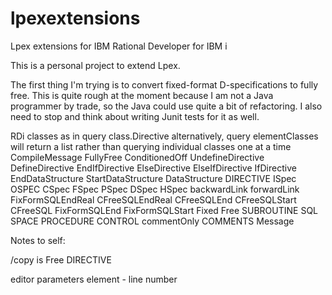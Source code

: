# lpexextensions
Lpex extensions for IBM Rational Developer for IBM i

This is a personal project to extend Lpex.

The first thing I'm trying is to convert fixed-format D-specifications to fully free.
This is quite rough at the moment because I am not a Java programmer by trade, 
so the Java could use quite a bit of refactoring.  I also need to stop and think
about writing Junit tests for it as well.

RDi classes as in query class.Directive
  alternatively, query elementClasses will return a list rather than 
  querying individual classes one at a time
CompileMessage
FullyFree
ConditionedOff
UndefineDirective
DefineDirective
EndIfDirective
ElseDirective
ElseIfDirective
IfDirective
EndDataStructure
StartDataStructure
DataStructure
DIRECTIVE
ISpec
OSPEC
CSpec
FSpec
PSpec
DSpec
HSpec
backwardLink
forwardLink
FixFormSQLEndReal
CFreeSQLEndReal
CFreeSQLEnd
CFreeSQLStart
CFreeSQL
FixFormSQLEnd
FixFormSQLStart
Fixed
Free
SUBROUTINE
SQL
SPACE
PROCEDURE
CONTROL
commentOnly
COMMENTS
Message

Notes to self:

/copy is Free DIRECTIVE

editor parameters
element - line number
